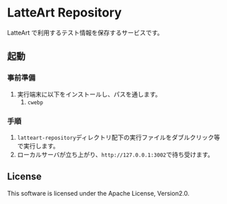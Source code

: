 # LatteArt Repository

LatteArt で利用するテスト情報を保存するサービスです。

## 起動

### 事前準備

1. 実行端末に以下をインストールし、パスを通します。
   1. `cwebp`

### 手順

1. `latteart-repository`ディレクトリ配下の実行ファイルをダブルクリック等で実行します。
1. ローカルサーバが立ち上がり、`http://127.0.0.1:3002`で待ち受けます。

## License

This software is licensed under the Apache License, Version2.0.
